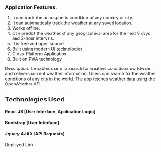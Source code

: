 ### Application Features.

1. It can track the atmospheric condition of any country or city.
2. It can automatically track the weather at any saved location.
3. Works offline.
4. Can predict the weather of any geographical area for the next 5 days and 3-hour intervals.
5. It is free and open source.
6. Built using modern UI technologies
7. Cross-Platform Application
8. Built on PWA technology

Description: It enables users to search for weather conditions worldwide and delivers current weather information. Users can search for the weather conditions of any city in the world. The app fetches weather data using the OpenWeather API.

## Technologies Used

#### React JS [User Interface, Application Logic]
#### Bootstrap [User Interface]
#### Jquery AJAX [API Requests]

Deployed Link - 

